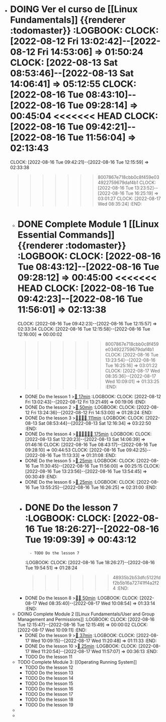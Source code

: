 - DOING Ver el curso de [[Linux Fundamentals]] {{renderer :todomaster}}
  :LOGBOOK:
  CLOCK: [2022-08-12 Fri 13:02:42]--[2022-08-12 Fri 14:53:06] =>  01:50:24
  CLOCK: [2022-08-13 Sat 08:53:46]--[2022-08-13 Sat 14:06:41] =>  05:12:55
  CLOCK: [2022-08-16 Tue 08:43:10]--[2022-08-16 Tue 09:28:14] =>  00:45:04
  <<<<<<< HEAD
  CLOCK: [2022-08-16 Tue 09:42:21]--[2022-08-16 Tue 11:56:04] =>  02:13:43
  =======
  CLOCK: [2022-08-16 Tue 09:42:21]--[2022-08-16 Tue 12:15:59] =>  02:33:38
  >>>>>>> 8007867e718cbb0c8f459e034922759679daf4b1
  CLOCK: [2022-08-16 Tue 13:23:52]--[2022-08-16 Tue 16:25:19] =>  03:01:27
  CLOCK: [2022-08-17 Wed 08:35:24]
  :END:
	- DONE Complete Module 1 [[Linux Essential Commands]] {{renderer :todomaster}}
	  :LOGBOOK:
	  CLOCK: [2022-08-16 Tue 08:43:12]--[2022-08-16 Tue 09:28:12] =>  00:45:00
	  <<<<<<< HEAD
	  CLOCK: [2022-08-16 Tue 09:42:23]--[2022-08-16 Tue 11:56:01] =>  02:13:38
	  =======
	  CLOCK: [2022-08-16 Tue 09:42:23]--[2022-08-16 Tue 12:15:57] =>  02:33:34
	  CLOCK: [2022-08-16 Tue 12:15:58]--[2022-08-16 Tue 12:16:00] =>  00:00:02
	  >>>>>>> 8007867e718cbb0c8f459e034922759679daf4b1
	  CLOCK: [2022-08-16 Tue 13:23:54]--[2022-08-16 Tue 16:25:16] =>  03:01:22
	  CLOCK: [2022-08-17 Wed 08:35:36]--[2022-08-17 Wed 10:09:01] =>  01:33:25
	  :END:
		- DONE Do the lesson 1 >[🍅 17min](#agenda-pomo://?t=p-1660302316445-961)
		  :LOGBOOK:
		  CLOCK: [2022-08-12 Fri 13:02:43]--[2022-08-12 Fri 13:21:49] =>  00:19:06
		  :END:
		- DONE Do the lesson 2 >[🍅 50min](#agenda-pomo://?t=f-1660305319856-1500%2Cp-1660307197748-1487)
		  :LOGBOOK:
		  CLOCK: [2022-08-12 Fri 13:24:36]--[2022-08-12 Fri 14:53:00] =>  01:28:24
		  :END:
		- DONE Do the lesson 3 >[🍅🍅🍅🍅 111min](#agenda-pomo://?t=f-1660373637880-1500%2Cf-1660375918294-1500%2Cf-1660379071681-1500%2Cf-1660381508994-1500%2Cp-1660384642906-639)
		  :LOGBOOK:
		  CLOCK: [2022-08-13 Sat 08:53:44]--[2022-08-13 Sat 12:16:34] =>  03:22:50
		  :END:
		- DONE Do the lesson 4 >[🍅🍅🍅🍅🍅🍅 175min](#agenda-pomo://?t=f-1660386032084-1500%2Cf-1660388147612-1500%2Cf-1660390459763-1500%2Cf-1660632281506-1500%2Cf-1660635761212-1500%2Cf-1660637866037-1500%2Cp-1660639730439-1474)
		  :LOGBOOK:
		  CLOCK: [2022-08-13 Sat 12:20:23]--[2022-08-13 Sat 14:06:39] =>  01:46:16
		  CLOCK: [2022-08-16 Tue 08:43:17]--[2022-08-16 Tue 09:28:10] =>  00:44:53
		  CLOCK: [2022-08-16 Tue 09:42:25]--[2022-08-16 Tue 11:13:33] =>  01:31:08
		  :END:
		- DONE Do the lesson 5 >[🍅 25min](#agenda-pomo://?t=f-1660642254640-1500)
		  :LOGBOOK:
		  CLOCK: [2022-08-16 Tue 11:30:45]--[2022-08-16 Tue 11:56:00] =>  00:25:15
		  CLOCK: [2022-08-16 Tue 13:23:56]--[2022-08-16 Tue 13:54:45] =>  00:30:49
		  :END:
		- DONE Do the lesson 6 >[🍅 25min](#agenda-pomo://?t=f-1660650934519-1500)
		  :LOGBOOK:
		  CLOCK: [2022-08-16 Tue 13:55:25]--[2022-08-16 Tue 16:26:25] =>  02:31:00
		  :END:
		- DONE Do the lesson 7
		  :LOGBOOK:
		  CLOCK: [2022-08-16 Tue 18:26:27]--[2022-08-16 Tue 19:09:39] =>  00:43:12
		  =======
		  		- TODO Do the lesson 7
		  :LOGBOOK:
		  CLOCK: [2022-08-16 Tue 18:26:27]--[2022-08-16 Tue 19:54:51] =>  01:28:24
		  >>>>>>> 48935b2b53dfc5122fdf2b5b16a72741ff4a2f24
		  :END:
		- DONE Do the lesson 8 >[🍅🍅 50min](#agenda-pomo://?t=f-1660718153348-1500%2Cf-1660720548452-1500)
		  :LOGBOOK:
		  CLOCK: [2022-08-17 Wed 08:35:40]--[2022-08-17 Wed 10:08:54] =>  01:33:14
		  :END:
	- DOING Complete Module 2 [[Linux Fundamentals/User and Group Management and Permissions]]
	  :LOGBOOK:
	  CLOCK: [2022-08-16 Tue 12:15:47]--[2022-08-16 Tue 12:15:49] =>  00:00:02
	  CLOCK: [2022-08-17 Wed 10:09:11]
	  :END:
		- DONE Do the lesson 9 >[🍅 37min](#agenda-pomo://?t=f-1660723781782-1500%2Cp-1660727348792-679)
		  :LOGBOOK:
		  CLOCK: [2022-08-17 Wed 10:09:15]--[2022-08-17 Wed 11:20:48] =>  01:11:33
		  :END:
		- DONE Do the lesson 10 >[🍅 25min](#agenda-pomo://?t=f-1660728065095-1500)
		  :LOGBOOK:
		  CLOCK: [2022-08-17 Wed 11:20:54]--[2022-08-17 Wed 11:57:07] =>  00:36:13
		  :END:
		- TODO Do the lesson 11
	- TODO Complete Module 3: [[Operating Running System]]
		- TODO Do the lesson 12
		- TODO Do the lesson 13
		- TODO Do the lesson 14
		- TODO Do the lesson 15
		- TODO Do the lesson 16
		- TODO Do the lesson 17
		- TODO Do the lesson 18
		- TODO Do the lesson 19
	-
	-